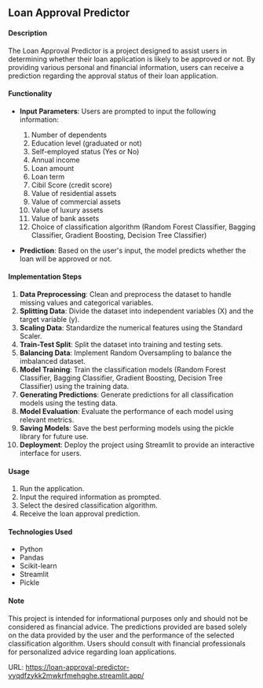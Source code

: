 ## Loan Approval Predictor

#### Description
The Loan Approval Predictor is a project designed to assist users in determining whether their loan application is likely to be approved or not. By providing various personal and financial information, users can receive a prediction regarding the approval status of their loan application.

#### Functionality
- **Input Parameters**: Users are prompted to input the following information:
  1. Number of dependents
  2. Education level (graduated or not)
  3. Self-employed status (Yes or No)
  4. Annual income
  5. Loan amount
  6. Loan term
  7. Cibil Score (credit score)
  8. Value of residential assets
  9. Value of commercial assets
  10. Value of luxury assets
  11. Value of bank assets
  12. Choice of classification algorithm (Random Forest Classifier, Bagging Classifier, Gradient Boosting, Decision Tree Classifier)

- **Prediction**: Based on the user's input, the model predicts whether the loan will be approved or not.

#### Implementation Steps
1. **Data Preprocessing**: Clean and preprocess the dataset to handle missing values and categorical variables.
2. **Splitting Data**: Divide the dataset into independent variables (X) and the target variable (y).
3. **Scaling Data**: Standardize the numerical features using the Standard Scaler.
4. **Train-Test Split**: Split the dataset into training and testing sets.
5. **Balancing Data**: Implement Random Oversampling to balance the imbalanced dataset.
6. **Model Training**: Train the classification models (Random Forest Classifier, Bagging Classifier, Gradient Boosting, Decision Tree Classifier) using the training data.
7. **Generating Predictions**: Generate predictions for all classification models using the testing data.
8. **Model Evaluation**: Evaluate the performance of each model using relevant metrics.
9. **Saving Models**: Save the best performing models using the pickle library for future use.
10. **Deployment**: Deploy the project using Streamlit to provide an interactive interface for users.

#### Usage
1. Run the application.
2. Input the required information as prompted.
3. Select the desired classification algorithm.
4. Receive the loan approval prediction.

#### Technologies Used
- Python
- Pandas
- Scikit-learn
- Streamlit
- Pickle

#### Note
This project is intended for informational purposes only and should not be considered as financial advice. The predictions provided are based solely on the data provided by the user and the performance of the selected classification algorithm. Users should consult with financial professionals for personalized advice regarding loan applications.

URL: https://loan-approval-predictor-vyqdfzykk2mwkrfmehqghe.streamlit.app/

